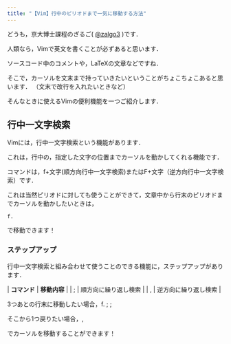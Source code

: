 ```yaml
---
title: "【Vim】行中のピリオドまで一気に移動する方法"
---
```


どうも，京大博士課程のざるご( [@zalgo3](https://www.twitter.com/zalgo3) )です．

人類なら，Vimで英文を書くことが必ずあると思います．

ソースコード中のコメントや，LaTeXの文章などですね．

そこで，カーソルを文末まで持っていきたいということがちょこちょこあると思います．
（文末で改行を入れたいときなど）

そんなときに使えるVimの便利機能を一つご紹介します．

## 行中一文字検索

Vimには，行中一文字検索という機能があります．

これは，行中の，指定した文字の位置までカーソルを動かしてくれる機能です．

コマンドは，f+文字(順方向行中一文字検索)またはF+文字（逆方向行中一文字検索）です．

これは当然ピリオドに対しても使うことができて，文章中から行末のピリオドまでカーソルを動かしたいときは，

```
f.
```

で移動できます！

### ステップアップ

行中一文字検索と組み合わせて使うことのできる機能に，ステップアップがあります．

| **コマンド** | **移動内容** |
| ; | 順方向に繰り返し検索 |
| , | 逆方向に繰り返し検索 |

3つあとの行末に移動したい場合，f. ; ;

そこから1つ戻りたい場合，,

でカーソルを移動することができます！
